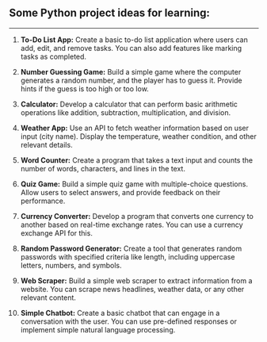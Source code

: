 ## Some Python project ideas for learning:
-------------------

1. **To-Do List App:**
   Create a basic to-do list application where users can add, edit, and remove tasks. You can also add features like marking tasks as completed.

2. **Number Guessing Game:**
   Build a simple game where the computer generates a random number, and the player has to guess it. Provide hints if the guess is too high or too low.

3. **Calculator:**
   Develop a calculator that can perform basic arithmetic operations like addition, subtraction, multiplication, and division.

4. **Weather App:**
   Use an API to fetch weather information based on user input (city name). Display the temperature, weather condition, and other relevant details.

5. **Word Counter:**
   Create a program that takes a text input and counts the number of words, characters, and lines in the text.

6. **Quiz Game:**
   Build a simple quiz game with multiple-choice questions. Allow users to select answers, and provide feedback on their performance.

7. **Currency Converter:**
   Develop a program that converts one currency to another based on real-time exchange rates. You can use a currency exchange API for this.

8. **Random Password Generator:**
   Create a tool that generates random passwords with specified criteria like length, including uppercase letters, numbers, and symbols.

9. **Web Scraper:**
   Build a simple web scraper to extract information from a website. You can scrape news headlines, weather data, or any other relevant content.

10. **Simple Chatbot:**
    Create a basic chatbot that can engage in a conversation with the user. You can use pre-defined responses or implement simple natural language processing.
